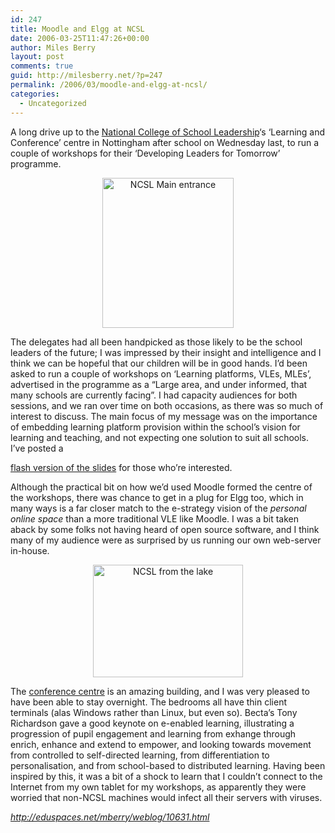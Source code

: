 ```yaml
---
id: 247
title: Moodle and Elgg at NCSL
date: 2006-03-25T11:47:26+00:00
author: Miles Berry
layout: post 
comments: true
guid: http://milesberry.net/?p=247
permalink: /2006/03/moodle-and-elgg-at-ncsl/
categories:
  - Uncategorized
---
```

A long drive up to the [National College of School Leadership](http://www.ncsl.org.uk/)&#8216;s &#8216;Learning and Conference&#8217; centre in Nottingham after school on Wednesday last, to run a couple of workshops for their &#8216;Developing Leaders for Tomorrow&#8217; programme.

<p align="center">
  <a title="NCSL" href="http://www.flickr.com/photos/mberry/117085979/"><img src="http://static.flickr.com/45/117085979_034fe6b79e_m.jpg" border="0" alt="NCSL Main entrance" width="210" height="240" /></a>
</p>

<!--more-->The delegates had all been handpicked as those likely to be the school leaders of the future; I was impressed by their insight and intelligence and I think we can be hopeful that our children will be in good hands. I&#8217;d been asked to run a couple of workshops on &#8216;Learning platforms, VLEs, MLEs&#8217;, advertised in the programme as a &#8220;Large area, and under informed, that many schools are currently facing&#8221;. I had capacity audiences for both sessions, and we ran over time on both occasions, as there was so much of interest to discuss. The main focus of my message was on the importance of embedding learning platform provision within the school&#8217;s vision for learning and teaching, and not expecting one solution to suit all schools. I&#8217;ve posted a 

[flash version of the slides](http://eduspaces.net/mberry/files/520/4760/learning%20platforms.swf) for those who&#8217;re interested.

Although the practical bit on how we&#8217;d used Moodle formed the centre of the workshops, there was chance to get in a plug for Elgg too, which in many ways is a far closer match to the e-strategy vision of the _personal online space_ than a more traditional VLE like Moodle. I was a bit taken aback by some folks not having heard of open source software, and I think many of my audience were as surprised by us running our own web-server in-house.

<p align="center">
  <a title="NCSL" href="http://www.flickr.com/photos/mberry/117085526/"><img src="http://static.flickr.com/36/117085526_9517df68b5_m.jpg" border="0" alt="NCSL from the lake" width="240" height="180" /></a>
</p>

The [conference centre](http://www.ncsl.org.uk/mediastore/image2/conferencecentre/) is an amazing building, and I was very pleased to have been able to stay overnight. The bedrooms all have thin client terminals (alas Windows rather than Linux, but even so). Becta&#8217;s Tony Richardson gave a good keynote on e-enabled learning, illustrating a progression of pupil engagement and learning from exhange through enrich, enhance and extend to empower, and looking towards movement from controlled to self-directed learning, from differentiation to personalisation, and from school-based to distributed learning. Having been inspired by this, it was a bit of a shock to learn that I couldn&#8217;t connect to the Internet from my own tablet for my workshops, as apparently they were worried that non-NCSL machines would infect all their servers with viruses.

_<http://eduspaces.net/mberry/weblog/10631.html>_